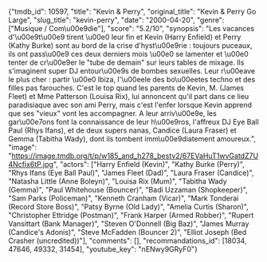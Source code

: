 {"tmdb_id": 10597, "title": "Kevin & Perry", "original_title": "Kevin & Perry Go Large", "slug_title": "kevin-perry", "date": "2000-04-20", "genre": ["Musique / Com\u00e9die"], "score": "5.2/10", "synopsis": "Les vacances d'\u00e9t\u00e9 tirent \u00e0 leur fin et Kevin (Harry Enfield) et Perry (Kathy Burke) sont au bord de la crise d'hyst\u00e9rie : toujours puceaux, ils ont pass\u00e9 ces deux derniers mois \u00e0 se lamenter et \u00e0 tenter de cr\u00e9er le \"tube de demain\" sur leurs tables de mixage. Ils s'imaginent super DJ entour\u00e9s de bombes sexuelles. Leur r\u00eave le plus cher : partir \u00e0 Ibiza, l'\u00eele des bo\u00eetes techno et des filles pas farouches. C'est le top quand les parents de Kevin, M. (James Fleet) et Mme Patterson (Louisa Rix), lui annoncent qu'il part dans ce lieu paradisiaque avec son ami Perry, mais c'est l'enfer lorsque Kevin apprend que ses \"vieux\" vont les accompagner. A leur arriv\u00e9e, les gar\u00e7ons font la connaissance de leur h\u00e9ros, l'affreux DJ Eye Ball Paul (Rhys Ifans), et de deux supers nanas, Candice (Laura Fraser) et Gemma (Tabitha Wady), dont ils tombent imm\u00e9diatement amoureux.", "image": "https://image.tmdb.org/t/p/w185_and_h278_bestv2/67EVaHuT1wvGatdZ7U4Ncfix6tP.jpg", "actors": ["Harry Enfield (Kevin)", "Kathy Burke (Perry)", "Rhys Ifans (Eye Ball Paul)", "James Fleet (Dad)", "Laura Fraser (Candice)", "Natasha Little (Anne Boleyn)", "Louisa Rix (Mum)", "Tabitha Wady (Gemma)", "Paul Whitehouse (Bouncer)", "Badi Uzzaman (Shopkeeper)", "Sam Parks (Policeman)", "Kenneth Cranham (Vicar)", "Mark Tonderai (Record Store Boss)", "Patsy Byrne (Old Lady)", "Amelia Curtis (Sharon)", "Christopher Ettridge (Postman)", "Frank Harper (Armed Robber)", "Rupert Vansittart (Bank Manager)", "Steven O'Donnell (Big Baz)", "James Murray (Candice's Adonis)", "Steve McFadden (Bouncer 2)", "Elliot Joseph (Bed Crasher (uncredited))"], "comments": [], "recommandations_id": [18034, 47646, 49332, 31454], "youtube_key": "nENwy9GRyF0"}
